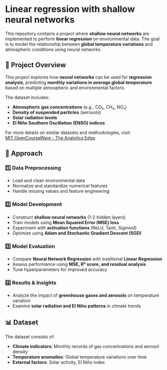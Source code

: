 # Linear regression with shallow neural networks
This repository contains a project where **shallow neural networks** are implemented to perform **linear regression** on environmental data. The goal is to model the relationship between **global temperature variations** and atmospheric conditions using neural networks.

## 📌 Project Overview

This project explores how **neural networks** can be used for **regression analysis**, predicting **monthly variations in average global temperature** based on multiple atmospheric and environmental factors.

The dataset includes:
- **Atmospheric gas concentrations** (e.g., CO₂, CH₄, NOₓ)
- **Density of suspended particles** (aerosols)
- **Solar radiation levels**
- **El Niño Southern Oscillation (ENSO) indices**

For more details on similar datasets and methodologies, visit:  
[MIT OpenCourseWare - The Analytics Edge](https://ocw.mit.edu/courses/sloan-school-of-management/15-071-the-analytics-edge-spring-2017/linear-regression/assignment-2/).

## 🚀 Approach

### 1️⃣ Data Preprocessing
- Load and clean environmental data  
- Normalize and standardize numerical features  
- Handle missing values and feature engineering  

### 2️⃣ Model Development
- Construct **shallow neural networks** (1-2 hidden layers)  
- Train models using **Mean Squared Error (MSE) loss**  
- Experiment with **activation functions** (ReLU, Tanh, Sigmoid)  
- Optimize using **Adam and Stochastic Gradient Descent (SGD)**  

### 3️⃣ Model Evaluation
- Compare **Neural Network Regression** with traditional **Linear Regression**  
- Assess performance using **MSE, R² score, and residual analysis**  
- Tune hyperparameters for improved accuracy  

### 4️⃣ Results & Insights
- Analyze the impact of **greenhouse gases and aerosols** on temperature variation  
- Examine **solar radiation and El Niño patterns** in climate trends  

## 📊 Dataset

The dataset consists of:
- **Climate indicators**: Monthly records of gas concentrations and aerosol density  
- **Temperature anomalies**: Global temperature variations over time  
- **External factors**: Solar activity, El Niño index  

